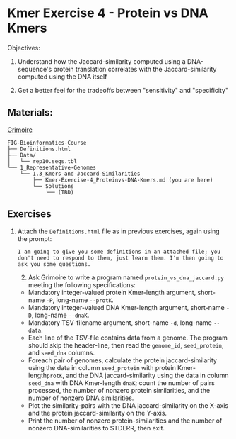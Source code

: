 # Kmer Exercise 4 - Protein vs DNA Kmers

Objectives:
1. Understand how the Jaccard-similarity computed using a DNA-sequence's protein translation correlates with the Jaccard-similarity computed using the DNA itself

2. Get a better feel for the tradeoffs between "sensitivity" and "specificity"



## Materials: 

[Grimoire](https://chat.openai.com/g/g-n7Rs0IK86-grimoire)

```
FIG-Bioinformatics-Course
├── Definitions.html
├── Data/
│   └── rep10.seqs.tbl
└── 1_Representative-Genomes
    └── 1.3_Kmers-and-Jaccard-Similarities
        ├── Kmer-Exercise-4_Proteinvs-DNA-Kmers.md (you are here)
        └── Solutions
            └── (TBD)
```

## Exercises

1. Attach the `Definitions.html` file as in previous exercises, again using the prompt:
    ```
    I am going to give you some definitions in an attached file; you don't need to respond to them, just learn them. I'm then going to ask you some questions.
    ```

    2. Ask Grimoire to write a program named `protein_vs_dna_jaccard.py` meeting the following specifications:
    * Mandatory integer-valued protein Kmer-length argument, short-name `-P`, long-name `--protK`.
    * Mandatory integer-valued DNA Kmer-length argument, short-name `-D`, long-name `--dnaK`.
    * Mandatory TSV-filename argument, short-name `-d`, long-name `--data`.
    * Each line of the TSV-file contains data from a genome. The program should skip the header-line, then read the `genome_id`, `seed_protein`, and `seed_dna` columns.
    * Foreach pair of genomes, calculate the protein jaccard-similarity using the data in column `seed_protein` with protein Kmer-length`protK`, and the DNA jaccard-similarity using the data in column `seed_dna` with DNA Kmer-length `dnaK`; count the number of pairs processed, the number of nonzero protein similarities, and the number of nonzero DNA similarities.
    * Plot the similarity-pairs with the DNA jaccard-similarity on the X-axis and the protein jaccard-similarity on the Y-axis.
    * Print the number of nonzero protein-similarities and the number of nonzero DNA-similarities to STDERR, then exit.

